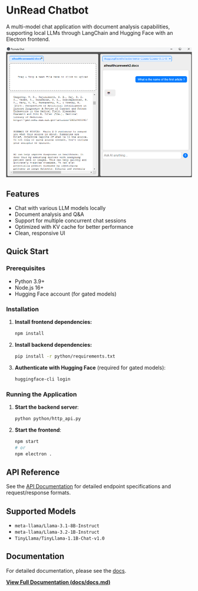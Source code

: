 # UnRead Chatbot

A multi-model chat application with document analysis capabilities, supporting local LLMs through LangChain and Hugging Face with an Electron frontend.

![Chat Preview](./docs/assets/chat_preview_1.png)

## Features

- Chat with various LLM models locally
- Document analysis and Q&A
- Support for multiple concurrent chat sessions
- Optimized with KV cache for better performance
- Clean, responsive UI

## Quick Start

### Prerequisites
- Python 3.9+
- Node.js 16+
- Hugging Face account (for gated models)

### Installation

1. **Install frontend dependencies:**
   ```bash
   npm install
   ```

2. **Install backend dependencies:**
   ```bash
   pip install -r python/requirements.txt
   ```

3. **Authenticate with Hugging Face** (required for gated models):
   ```bash
   huggingface-cli login
   ```

### Running the Application

1. **Start the backend server**:
   ```bash
   python python/http_api.py
   ```

2. **Start the frontend**:
   ```bash
   npm start
   # or
   npm electron .
   ```

## API Reference

See the [API Documentation](./docs/docs.md#api-documentation) for detailed endpoint specifications and request/response formats.

## Supported Models

- `meta-llama/Llama-3.1-8B-Instruct`
- `meta-llama/Llama-3.2-1B-Instruct` 
- `TinyLlama/TinyLlama-1.1B-Chat-v1.0`

## Documentation

For detailed documentation, please see the [docs](./docs/docs.md).

[**View Full Documentation (docs/docs.md)**](./docs/docs.md)
